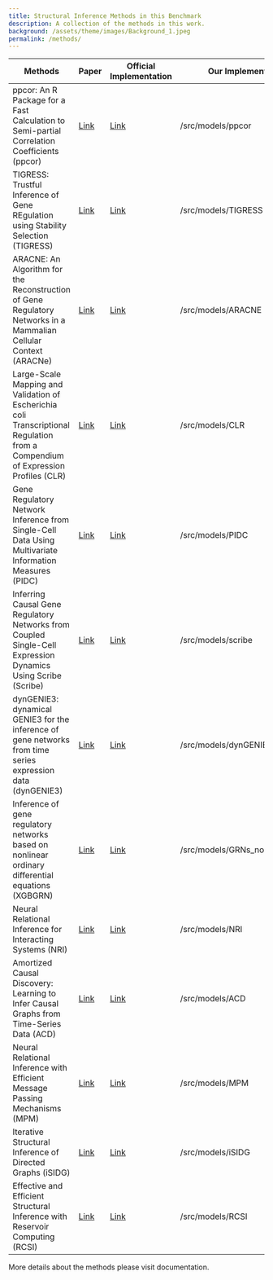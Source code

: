 ```yaml
---
title: Structural Inference Methods in this Benchmark
description: A collection of the methods in this work.
background: /assets/theme/images/Background_1.jpeg
permalink: /methods/
---
```


| Methods                                                      | Paper                                                        | Official Implementation                                      | Our Implementation              |
| ------------------------------------------------------------ | ------------------------------------------------------------ | ------------------------------------------------------------ | ------------------------------- |
| ppcor: An R Package for a Fast Calculation to Semi-partial Correlation Coefficients (ppcor) | [Link](https://www.ncbi.nlm.nih.gov/pmc/articles/PMC4681537/) | [Link](https://cran.r-project.org/web/packages/ppcor/index.html) | /src/models/ppcor               |
| TIGRESS: Trustful Inference of Gene REgulation using Stability Selection (TIGRESS) | [Link](https://bmcsystbiol.biomedcentral.com/articles/10.1186/1752-0509-6-145) | [Link](https://github.com/jpvert/tigress/tree/master)        | /src/models/TIGRESS             |
| ARACNE: An Algorithm for the Reconstruction of Gene Regulatory Networks in a Mammalian Cellular Context (ARACNe) | [Link](https://bmcbioinformatics.biomedcentral.com/articles/10.1186/1471-2105-7-S1-S7) | [Link](https://califano.c2b2.columbia.edu/aracne)            | /src/models/ARACNE              |
| Large-Scale Mapping and Validation of Escherichia coli Transcriptional Regulation from a Compendium of Expression Profiles (CLR) | [Link](https://journals.plos.org/plosbiology/article?id=10.1371/journal.pbio.0050008) | [Link](https://bioconductor.org/install/)                    | /src/models/CLR                 |
| Gene Regulatory Network Inference from Single-Cell Data Using Multivariate Information Measures (PIDC) | [Link](https://www.sciencedirect.com/science/article/pii/S2405471217303861) | [Link](https://github.com/Tchanders/NetworkInference.jl)     | /src/models/PIDC                |
| Inferring Causal Gene Regulatory Networks from Coupled Single-Cell Expression Dynamics Using Scribe (Scribe) | [Link](https://www.sciencedirect.com/science/article/pii/S2405471220300363) | [Link](https://github.com/aristoteleo/Scribe-py/tree/master) | /src/models/scribe              |
| dynGENIE3: dynamical GENIE3 for the inference of gene networks from time series expression data (dynGENIE3) | [Link](https://www.nature.com/articles/s41598-018-21715-0)   | [Link](https://github.com/vahuynh/dynGENIE3/tree/master)     | /src/models/dynGENIE3           |
| Inference of gene regulatory networks based on nonlinear ordinary differential equations (XGBGRN) | [Link](https://academic.oup.com/bioinformatics/article/36/19/4885/5709036) | [Link](https://github.com/lab319/GRNs_nonlinear_ODEs)        | /src/models/GRNs_nonlinear_ODEs |
| Neural Relational Inference for Interacting Systems (NRI)    | [Link](http://proceedings.mlr.press/v80/kipf18a/kipf18a.pdf) | [Link](http://github.com/ethanfetaya/NRI)                    | /src/models/NRI                 |
| Amortized Causal Discovery: Learning to Infer Causal Graphs from Time-Series Data (ACD) | [Link](https://proceedings.mlr.press/v177/lowe22a/lowe22a.pdf) | [Link](https://github.com/loeweX/AmortizedCausalDiscovery)   | /src/models/ACD                 |
| Neural Relational Inference with Efficient Message Passing Mechanisms (MPM) | [Link](https://ojs.aaai.org/index.php/AAAI/article/view/16868) | [Link](https://github.com/hilbert9221/NRI-MPM)               | /src/models/MPM                 |
| Iterative Structural Inference of Directed Graphs (iSIDG)    | [Link](https://papers.nips.cc/paper_files/paper/2022/file/39717429762da92201a750dd03386920-Paper-Conference.pdf) | [Link](https://github.com/AoranWANGRalf/iSIDG)               | /src/models/iSIDG               |
| Effective and Efficient Structural Inference with Reservoir Computing (RCSI)    | [Link](https://proceedings.mlr.press/v202/wang23ak/wang23ak.pdf) | [Link](https://github.com/wang422003/Benchmarking-Structural-Inference-Methods-for-Interacting-Dynamical-Systems/tree/main/src/models/RCSI)               | /src/models/RCSI              |



More details about the methods please visit documentation.









